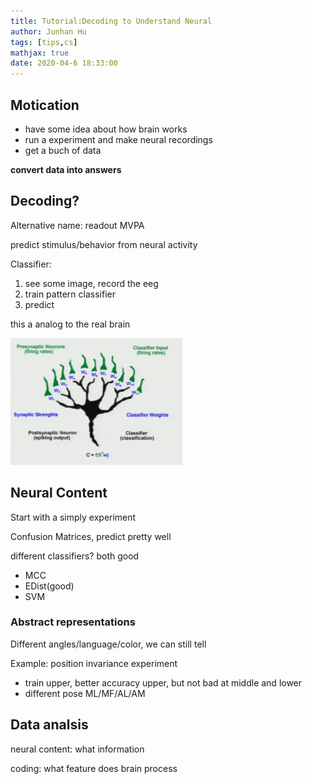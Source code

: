 ```yaml
---
title: Tutorial:Decoding to Understand Neural
author: Junhan Hu
tags: [tips,cs]
mathjax: true
date: 2020-04-6 18:33:00
---
```


## Motication

* have some idea about how brain works
* run a experiment and make neural recordings
* get a buch of data

**convert data into answers**

## Decoding?

Alternative name: readout MVPA

predict stimulus/behavior from neural activity

Classifier: 

1. see some image, record the eeg
2. train pattern classifier
3. predict

this a analog to the real brain

<img src="https://raw.githubusercontent.com/hujunhan/cloudimage/master/img/20200406185819.png" alt="image-20200406185816001" style="zoom:50%;" />

## Neural Content

Start with a simply experiment 

Confusion Matrices, predict pretty well

different classifiers? both good

* MCC
* EDist(good)
* SVM

### Abstract representations

Different angles/language/color, we can still tell

Example: position invariance experiment

* train upper, better accuracy upper, but not bad at middle and lower 
* different pose ML/MF/AL/AM 

## Data analsis

neural content: what information

coding: what feature does brain process